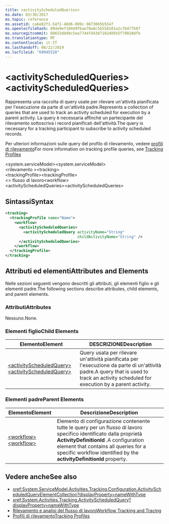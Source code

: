 ```yaml
---
title: <activityScheduledQueries>
ms.date: 03/30/2017
ms.topic: reference
ms.assetid: ca6e82f1-54f2-48d6-899c-9873065b5547
ms.openlocfilehash: 89de9ef10449fbae78a8c5b558101a2cf6477b07
ms.sourcegitcommit: 68653db98c5ea7744fd438710248935f70020dfb
ms.translationtype: MT
ms.contentlocale: it-IT
ms.lasthandoff: 08/22/2019
ms.locfileid: "69945528"
---
```

# <a name="activityscheduledqueries"></a><span data-ttu-id="c5b5c-101">\<activityScheduledQueries></span><span class="sxs-lookup"><span data-stu-id="c5b5c-101">\<activityScheduledQueries></span></span>
<span data-ttu-id="c5b5c-102">Rappresenta una raccolta di query usate per rilevare un'attività pianificata per l'esecuzione da parte di un'attività padre.</span><span class="sxs-lookup"><span data-stu-id="c5b5c-102">Represents a collection of queries that are used to track an activity scheduled for execution by a parent activity.</span></span> <span data-ttu-id="c5b5c-103">La query è necessaria affinché un partecipante del rilevamento sottoscriva i record pianificati dell'attività.</span><span class="sxs-lookup"><span data-stu-id="c5b5c-103">The query is necessary for a tracking participant to subscribe to activity scheduled records.</span></span>  
  
 <span data-ttu-id="c5b5c-104">Per ulteriori informazioni sulle query del profilo di rilevamento, vedere [profili di rilevamento](../../../windows-workflow-foundation/tracking-profiles.md)</span><span class="sxs-lookup"><span data-stu-id="c5b5c-104">For more information on tracking profile queries, see [Tracking Profiles](../../../windows-workflow-foundation/tracking-profiles.md)</span></span>  
  
<span data-ttu-id="c5b5c-105">\<system.serviceModel></span><span class="sxs-lookup"><span data-stu-id="c5b5c-105">\<system.serviceModel></span></span>  
<span data-ttu-id="c5b5c-106">\<rilevamento ></span><span class="sxs-lookup"><span data-stu-id="c5b5c-106">\<tracking></span></span>  
<span data-ttu-id="c5b5c-107">\<trackingProfile></span><span class="sxs-lookup"><span data-stu-id="c5b5c-107">\<trackingProfile></span></span>  
<span data-ttu-id="c5b5c-108">\<> flusso di lavoro</span><span class="sxs-lookup"><span data-stu-id="c5b5c-108">\<workflow></span></span>  
<span data-ttu-id="c5b5c-109">\<activityScheduledQueries></span><span class="sxs-lookup"><span data-stu-id="c5b5c-109">\<activityScheduledQueries></span></span>  
  
## <a name="syntax"></a><span data-ttu-id="c5b5c-110">Sintassi</span><span class="sxs-lookup"><span data-stu-id="c5b5c-110">Syntax</span></span>  
  
```xml  
<tracking>
  <trackingProfile name="Name">
    <workflow>
      <activityScheduledQueries>
        <activityScheduledQuery activityName="String" 
                                childActivityName="String" />
      </activityScheduledQueries>
    </workflow>
  </trackingProfile>
</tracking>  
```  
  
## <a name="attributes-and-elements"></a><span data-ttu-id="c5b5c-111">Attributi ed elementi</span><span class="sxs-lookup"><span data-stu-id="c5b5c-111">Attributes and Elements</span></span>  
 <span data-ttu-id="c5b5c-112">Nelle sezioni seguenti vengono descritti gli attributi, gli elementi figlio e gli elementi padre.</span><span class="sxs-lookup"><span data-stu-id="c5b5c-112">The following sections describe attributes, child elements, and parent elements.</span></span>  
  
### <a name="attributes"></a><span data-ttu-id="c5b5c-113">Attributi</span><span class="sxs-lookup"><span data-stu-id="c5b5c-113">Attributes</span></span>  
 <span data-ttu-id="c5b5c-114">Nessuno.</span><span class="sxs-lookup"><span data-stu-id="c5b5c-114">None.</span></span>  
  
### <a name="child-elements"></a><span data-ttu-id="c5b5c-115">Elementi figlio</span><span class="sxs-lookup"><span data-stu-id="c5b5c-115">Child Elements</span></span>  
  
|<span data-ttu-id="c5b5c-116">Elemento</span><span class="sxs-lookup"><span data-stu-id="c5b5c-116">Element</span></span>|<span data-ttu-id="c5b5c-117">DESCRIZIONE</span><span class="sxs-lookup"><span data-stu-id="c5b5c-117">Description</span></span>|  
|-------------|-----------------|  
|[<span data-ttu-id="c5b5c-118">\<activityScheduledQuery></span><span class="sxs-lookup"><span data-stu-id="c5b5c-118">\<activityScheduledQuery></span></span>](activityscheduledquery.md)|<span data-ttu-id="c5b5c-119">Query usata per rilevare un'attività pianificata per l'esecuzione da parte di un'attività padre.</span><span class="sxs-lookup"><span data-stu-id="c5b5c-119">A query that is used to track an activity scheduled for execution by a parent activity.</span></span>|  
  
### <a name="parent-elements"></a><span data-ttu-id="c5b5c-120">Elementi padre</span><span class="sxs-lookup"><span data-stu-id="c5b5c-120">Parent Elements</span></span>  
  
|<span data-ttu-id="c5b5c-121">Elemento</span><span class="sxs-lookup"><span data-stu-id="c5b5c-121">Element</span></span>|<span data-ttu-id="c5b5c-122">Descrizione</span><span class="sxs-lookup"><span data-stu-id="c5b5c-122">Description</span></span>|  
|-------------|-----------------|  
|[<span data-ttu-id="c5b5c-123">\<workflow></span><span class="sxs-lookup"><span data-stu-id="c5b5c-123">\<workflow></span></span>](workflow.md)|<span data-ttu-id="c5b5c-124">Elemento di configurazione contenente tutte le query per un flusso di lavoro specifico identificato dalla proprietà **ActivityDefinitionId** .</span><span class="sxs-lookup"><span data-stu-id="c5b5c-124">A configuration element that contains all queries for a specific workflow identified by the **activityDefinitionId** property.</span></span>|  
  
## <a name="see-also"></a><span data-ttu-id="c5b5c-125">Vedere anche</span><span class="sxs-lookup"><span data-stu-id="c5b5c-125">See also</span></span>

- <xref:System.ServiceModel.Activities.Tracking.Configuration.ActivityScheduledQueryElementCollection?displayProperty=nameWithType>
- <xref:System.Activities.Tracking.ActivityScheduledQuery?displayProperty=nameWithType>
- [<span data-ttu-id="c5b5c-126">Rilevamento e analisi del flusso di lavoro</span><span class="sxs-lookup"><span data-stu-id="c5b5c-126">Workflow Tracking and Tracing</span></span>](../../../windows-workflow-foundation/workflow-tracking-and-tracing.md)
- [<span data-ttu-id="c5b5c-127">Profili di rilevamento</span><span class="sxs-lookup"><span data-stu-id="c5b5c-127">Tracking Profiles</span></span>](../../../windows-workflow-foundation/tracking-profiles.md)
